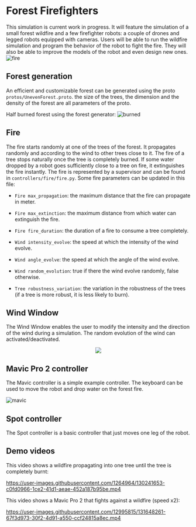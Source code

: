 # Forest Firefighters

This simulation is current work in progress.
It will feature the simulation of a small forest wildfire and a few firefighter robots: a couple of drones and legged robots equipped with cameras.
Users will be able to run the wildfire simulation and program the behavior of the robot to fight the fire.
They will also be able to improve the models of the robot and even design new ones.
![fire](https://user-images.githubusercontent.com/12995815/131650395-876f5ce5-ecdc-4eb7-83bc-a86f94709e32.png)


## Forest generation
An efficient and customizable forest can be generated using the proto `protos/UnevenForest.proto`. the size of the trees, the dimension and the density of the forest are all parameters of the proto.

Half burned forest using the forest generator:
![burned](https://user-images.githubusercontent.com/12995815/131650414-fb5fe445-c74d-4c89-bc05-562f6a304ef3.png)


## Fire
The fire starts randomly at one of the trees of the forest. It propagates randomly and according to the wind to other trees close to it. The fire of a tree stops naturally once the tree is completely burned. If some water dropped by a robot goes sufficiently close to a tree on fire, it extinguishes the fire instantly. 
The fire is represented by a supervisor and can be found in `controllers/fire/fire.py`. Some fire parameters can be updated in this file: 

- `Fire max_propagation`: the maximum distance that the fire can propagate in meter.

- `Fire max_extinction`: the maximum distance from which water can extinguish the fire.
  
- `Fire fire_duration`: the duration of a fire to consume a tree completely.
  
- `Wind intensity_evolve`: the speed at which the intensity of the wind evolve.
   
- `Wind angle_evolve`: the speed at which the angle of the wind evolve.
  
- `Wind random_evolution`: true if there the wind evolve randomly, false otherwise.
   
- `Tree robustness_variation`: the variation in the robustness of the trees (if a tree is more robust, it is less likely to burn).

## Wind Window
The Wind Window enables the user to modify the intensity and the direction of the wind during a simulation. The random evolution of the wind can activated/deactivated.

<div align="center"><img src="https://user-images.githubusercontent.com/12995815/131666969-df9b520f-338d-42fc-a533-8e0a161edcc1.png"></div>


## Mavic Pro 2 controller
The Mavic controller is a simple example controller. The keyboard can be used to move the robot and drop water on the forest fire.

![mavic](https://user-images.githubusercontent.com/12995815/131667338-302ff820-19ff-4736-8195-b48d1c55a3ad.png)

## Spot controller  
The Spot controller is a basic controller that just moves one leg of the robot.


## Demo videos
This video shows a wildfire propagating into one tree until the tree is completely burnt:

https://user-images.githubusercontent.com/1264964/130241653-c0fd0966-1ce2-41d1-aeae-452a187b95be.mp4

This video shows a Mavic Pro 2 that fights against a wildfire (speed x2):

https://user-images.githubusercontent.com/12995815/131648261-67f3d973-30f2-4d91-a550-ccf24815a8ec.mp4
